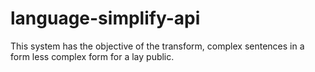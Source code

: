 # language-simplify-api
This system has the objective of the transform, complex sentences in a form less complex form for a lay public.
